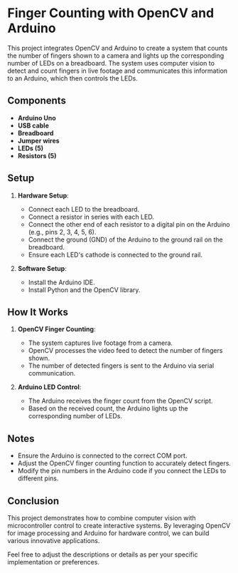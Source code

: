 # Finger Counting with OpenCV and Arduino

This project integrates OpenCV and Arduino to create a system that counts the number of fingers shown to a camera and lights up the corresponding number of LEDs on a breadboard. The system uses computer vision to detect and count fingers in live footage and communicates this information to an Arduino, which then controls the LEDs.

## Components

- **Arduino Uno**
- **USB cable**
- **Breadboard**
- **Jumper wires**
- **LEDs (5)**
- **Resistors (5)**

## Setup

1. **Hardware Setup**:
    - Connect each LED to the breadboard.
    - Connect a resistor in series with each LED.
    - Connect the other end of each resistor to a digital pin on the Arduino (e.g., pins 2, 3, 4, 5, 6).
    - Connect the ground (GND) of the Arduino to the ground rail on the breadboard.
    - Ensure each LED's cathode is connected to the ground rail.

2. **Software Setup**:
    - Install the Arduino IDE.
    - Install Python and the OpenCV library.

## How It Works

1. **OpenCV Finger Counting**:
    - The system captures live footage from a camera.
    - OpenCV processes the video feed to detect the number of fingers shown.
    - The number of detected fingers is sent to the Arduino via serial communication.

2. **Arduino LED Control**:
    - The Arduino receives the finger count from the OpenCV script.
    - Based on the received count, the Arduino lights up the corresponding number of LEDs.

## Notes

- Ensure the Arduino is connected to the correct COM port.
- Adjust the OpenCV finger counting function to accurately detect fingers.
- Modify the pin numbers in the Arduino code if you connect the LEDs to different pins.

## Conclusion

This project demonstrates how to combine computer vision with microcontroller control to create interactive systems. By leveraging OpenCV for image processing and Arduino for hardware control, we can build various innovative applications.

Feel free to adjust the descriptions or details as per your specific implementation or preferences.
